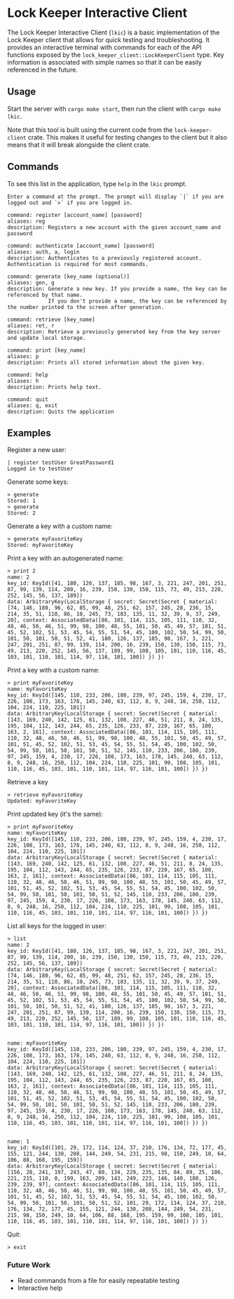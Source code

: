 # Lock Keeper Interactive Client

The Lock Keeper Interactive Client (`lkic`) is a basic implementation of the Lock Keeper client that allows for quick testing and troubleshooting.
It provides an interactive terminal with commands for each of the API functions exposed by the `lock_keeper_client::LockKeeperClient` type.
Key information is associated with simple names so that it can be easily referenced in the future.

## Usage

Start the server with `cargo make start`, then run the client with `cargo make lkic`.

Note that this tool is built using the current code from the `lock-keeper-client` crate. This makes it useful for testing changes to the client
but it also means that it will break alongside the client crate.


## Commands
To see this list in the application, type `help` in the `lkic` prompt.

```
Enter a command at the prompt. The prompt will display `|` if you are logged out and `>` if you are logged in.

command: register [account_name] [password]
aliases: reg
description: Registers a new account with the given account_name and password

command: authenticate [account_name] [password]
aliases: auth, a, login
description: Authenticates to a previously registered account. Authentication is required for most commands.

command: generate [key_name (optional)]
aliases: gen, g
description: Generate a new key. If you provide a name, the key can be referenced by that name. 
             If you don't provide a name, the key can be referenced by the number printed to the screen after generation.

command: retrieve [key_name]
aliases: ret, r
description: Retrieve a previously generated key from the key server and update local storage.

command: print [key_name]
aliases: p
description: Prints all stored information about the given key.

command: help
aliases: h
description: Prints help text.

command: quit
aliases: q, exit
description: Quits the application
```

## Examples

Register a new user:
```
| register testUser GreatPassword1
Logged in to testUser
```

Generate some keys:
```
> generate 
Stored: 1
> generate
Stored: 2
```

Generate a key with a custom name:
```
> generate myFavoriteKey
Stored: myFavoriteKey
```

Print a key with an autogenerated name:
```
> print 2
name: 2
key_id: KeyId([41, 180, 126, 137, 185, 98, 167, 3, 221, 247, 201, 251, 87, 99, 139, 114, 200, 16, 239, 150, 130, 150, 115, 73, 49, 213, 220, 252, 145, 56, 137, 189])
data: ArbitraryKey(LocalStorage { secret: Secret(Secret { material: [74, 146, 180, 96, 62, 85, 99, 48, 251, 62, 157, 245, 28, 236, 15, 214, 35, 51, 110, 86, 10, 245, 73, 183, 135, 11, 32, 39, 9, 37, 249, 20], context: AssociatedData([86, 101, 114, 115, 105, 111, 110, 32, 48, 46, 50, 46, 51, 99, 98, 100, 48, 55, 101, 50, 45, 49, 57, 101, 51, 45, 52, 102, 51, 53, 45, 54, 55, 51, 54, 45, 100, 102, 50, 54, 99, 50, 101, 50, 101, 50, 51, 52, 41, 180, 126, 137, 185, 98, 167, 3, 221, 247, 201, 251, 87, 99, 139, 114, 200, 16, 239, 150, 130, 150, 115, 73, 49, 213, 220, 252, 145, 56, 137, 189, 99, 108, 105, 101, 110, 116, 45, 103, 101, 110, 101, 114, 97, 116, 101, 100]) }) })
```

Print a key with a custom name:
``` 
> print myFavoriteKey
name: myFavoriteKey
key_id: KeyId([145, 110, 233, 206, 180, 239, 97, 245, 159, 4, 230, 17, 226, 108, 173, 163, 178, 145, 240, 63, 112, 8, 9, 248, 16, 250, 112, 104, 224, 110, 225, 101])
data: ArbitraryKey(LocalStorage { secret: Secret(Secret { material: [143, 169, 240, 142, 125, 61, 132, 108, 227, 46, 51, 211, 8, 24, 135, 195, 104, 112, 143, 244, 65, 235, 126, 233, 87, 220, 167, 65, 100, 163, 2, 161], context: AssociatedData([86, 101, 114, 115, 105, 111, 110, 32, 48, 46, 50, 46, 51, 99, 98, 100, 48, 55, 101, 50, 45, 49, 57, 101, 51, 45, 52, 102, 51, 53, 45, 54, 55, 51, 54, 45, 100, 102, 50, 54, 99, 50, 101, 50, 101, 50, 51, 52, 145, 110, 233, 206, 180, 239, 97, 245, 159, 4, 230, 17, 226, 108, 173, 163, 178, 145, 240, 63, 112, 8, 9, 248, 16, 250, 112, 104, 224, 110, 225, 101, 99, 108, 105, 101, 110, 116, 45, 103, 101, 110, 101, 114, 97, 116, 101, 100]) }) })
```

Retrieve a key
```
> retrieve myFavoriteKey
Updated: myFavoriteKey
```

Print updated key (it's the same):
``` 
> print myFavoriteKey
name: myFavoriteKey
key_id: KeyId([145, 110, 233, 206, 180, 239, 97, 245, 159, 4, 230, 17, 226, 108, 173, 163, 178, 145, 240, 63, 112, 8, 9, 248, 16, 250, 112, 104, 224, 110, 225, 101])
data: ArbitraryKey(LocalStorage { secret: Secret(Secret { material: [143, 169, 240, 142, 125, 61, 132, 108, 227, 46, 51, 211, 8, 24, 135, 195, 104, 112, 143, 244, 65, 235, 126, 233, 87, 220, 167, 65, 100, 163, 2, 161], context: AssociatedData([86, 101, 114, 115, 105, 111, 110, 32, 48, 46, 50, 46, 51, 99, 98, 100, 48, 55, 101, 50, 45, 49, 57, 101, 51, 45, 52, 102, 51, 53, 45, 54, 55, 51, 54, 45, 100, 102, 50, 54, 99, 50, 101, 50, 101, 50, 51, 52, 145, 110, 233, 206, 180, 239, 97, 245, 159, 4, 230, 17, 226, 108, 173, 163, 178, 145, 240, 63, 112, 8, 9, 248, 16, 250, 112, 104, 224, 110, 225, 101, 99, 108, 105, 101, 110, 116, 45, 103, 101, 110, 101, 114, 97, 116, 101, 100]) }) })
```

List all keys for the logged in user:
```
> list
name: 2
key_id: KeyId([41, 180, 126, 137, 185, 98, 167, 3, 221, 247, 201, 251, 87, 99, 139, 114, 200, 16, 239, 150, 130, 150, 115, 73, 49, 213, 220, 252, 145, 56, 137, 189])
data: ArbitraryKey(LocalStorage { secret: Secret(Secret { material: [74, 146, 180, 96, 62, 85, 99, 48, 251, 62, 157, 245, 28, 236, 15, 214, 35, 51, 110, 86, 10, 245, 73, 183, 135, 11, 32, 39, 9, 37, 249, 20], context: AssociatedData([86, 101, 114, 115, 105, 111, 110, 32, 48, 46, 50, 46, 51, 99, 98, 100, 48, 55, 101, 50, 45, 49, 57, 101, 51, 45, 52, 102, 51, 53, 45, 54, 55, 51, 54, 45, 100, 102, 50, 54, 99, 50, 101, 50, 101, 50, 51, 52, 41, 180, 126, 137, 185, 98, 167, 3, 221, 247, 201, 251, 87, 99, 139, 114, 200, 16, 239, 150, 130, 150, 115, 73, 49, 213, 220, 252, 145, 56, 137, 189, 99, 108, 105, 101, 110, 116, 45, 103, 101, 110, 101, 114, 97, 116, 101, 100]) }) })


name: myFavoriteKey
key_id: KeyId([145, 110, 233, 206, 180, 239, 97, 245, 159, 4, 230, 17, 226, 108, 173, 163, 178, 145, 240, 63, 112, 8, 9, 248, 16, 250, 112, 104, 224, 110, 225, 101])
data: ArbitraryKey(LocalStorage { secret: Secret(Secret { material: [143, 169, 240, 142, 125, 61, 132, 108, 227, 46, 51, 211, 8, 24, 135, 195, 104, 112, 143, 244, 65, 235, 126, 233, 87, 220, 167, 65, 100, 163, 2, 161], context: AssociatedData([86, 101, 114, 115, 105, 111, 110, 32, 48, 46, 50, 46, 51, 99, 98, 100, 48, 55, 101, 50, 45, 49, 57, 101, 51, 45, 52, 102, 51, 53, 45, 54, 55, 51, 54, 45, 100, 102, 50, 54, 99, 50, 101, 50, 101, 50, 51, 52, 145, 110, 233, 206, 180, 239, 97, 245, 159, 4, 230, 17, 226, 108, 173, 163, 178, 145, 240, 63, 112, 8, 9, 248, 16, 250, 112, 104, 224, 110, 225, 101, 99, 108, 105, 101, 110, 116, 45, 103, 101, 110, 101, 114, 97, 116, 101, 100]) }) })


name: 1
key_id: KeyId([101, 29, 172, 114, 124, 37, 210, 176, 134, 72, 177, 45, 155, 121, 244, 130, 208, 144, 249, 54, 231, 215, 98, 150, 249, 10, 64, 106, 88, 168, 195, 159])
data: ArbitraryKey(LocalStorage { secret: Secret(Secret { material: [156, 28, 241, 197, 243, 47, 80, 134, 229, 235, 135, 84, 89, 25, 106, 221, 215, 110, 0, 199, 163, 209, 143, 249, 223, 146, 140, 180, 126, 239, 239, 97], context: AssociatedData([86, 101, 114, 115, 105, 111, 110, 32, 48, 46, 50, 46, 51, 99, 98, 100, 48, 55, 101, 50, 45, 49, 57, 101, 51, 45, 52, 102, 51, 53, 45, 54, 55, 51, 54, 45, 100, 102, 50, 54, 99, 50, 101, 50, 101, 50, 51, 52, 101, 29, 172, 114, 124, 37, 210, 176, 134, 72, 177, 45, 155, 121, 244, 130, 208, 144, 249, 54, 231, 215, 98, 150, 249, 10, 64, 106, 88, 168, 195, 159, 99, 108, 105, 101, 110, 116, 45, 103, 101, 110, 101, 114, 97, 116, 101, 100]) }) })
```

Quit:
```
> exit
```

### Future Work
- Read commands from a file for easily repeatable testing
- Interactive help
